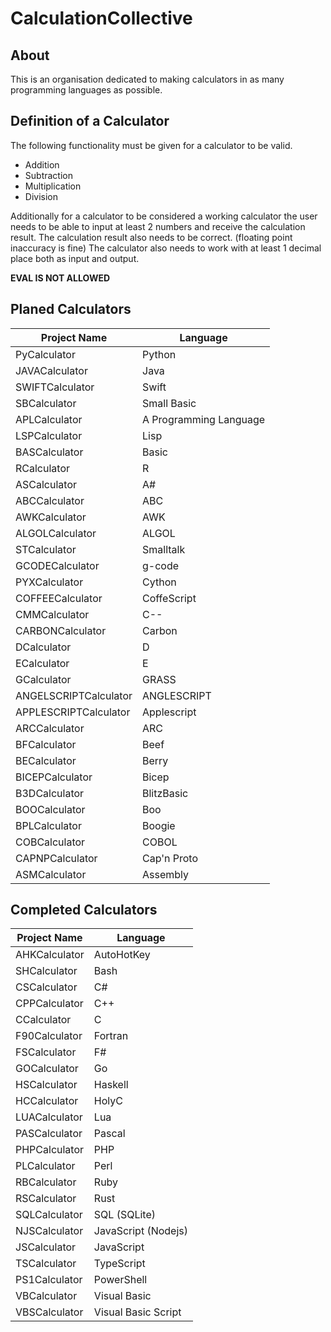 # CalculationCollective

## About

This is an organisation dedicated to making calculators in as many programming languages as possible.

## Definition of a Calculator

The following functionality must be given for a calculator to be valid.

- Addition
- Subtraction
- Multiplication
- Division

Additionally for a calculator to be considered a working calculator the user needs to be able to input at least 2 numbers and receive the calculation result.
The calculation result also needs to be correct. (floating point inaccuracy is fine) The calculator also needs to work with at least 1 decimal place both as input and output.

**EVAL IS NOT ALLOWED**

## Planed Calculators

| Project Name     | Language                |
|------------------|-------------------------|
| PyCalculator     | Python                  |
| JAVACalculator   | Java                    |
| SWIFTCalculator  | Swift                   |
| SBCalculator     | Small Basic             |
| APLCalculator    | A Programming Language  | 
| LSPCalculator    | Lisp                    |
| BASCalculator    | Basic                   |
| RCalculator      | R                       |
| ASCalculator     | A#                      |
| ABCCalculator    | ABC                     |
| AWKCalculator    | AWK                     |
| ALGOLCalculator  | ALGOL                   |
| STCalculator     | Smalltalk               |
| GCODECalculator  | g-code                  |
| PYXCalculator    | Cython                  |
| COFFEECalculator | CoffeScript             |
| CMMCalculator    | C--                     |
| CARBONCalculator | Carbon                  |
| DCalculator      | D                       |
| ECalculator      | E                       |
| GCalculator      | GRASS                   |
| ANGELSCRIPTCalculator | ANGLESCRIPT        |
| APPLESCRIPTCalculator | Applescript        |
| ARCCalculator    | ARC                     |
| BFCalculator     | Beef                    |
| BECalculator     | Berry                   |
| BICEPCalculator  | Bicep                   |
| B3DCalculator    | BlitzBasic              |
| BOOCalculator    | Boo                     |
| BPLCalculator    | Boogie                  |
| COBCalculator    | COBOL                   |
| CAPNPCalculator  | Cap'n Proto             |
| ASMCalculator    | Assembly                |

## Completed Calculators

| Project Name    | Language            |
|-----------------|---------------------|
| AHKCalculator   | AutoHotKey          |
| SHCalculator    | Bash                |
| CSCalculator    | C#                  |
| CPPCalculator   | C++                 |
| CCalculator     | C                   |
| F90Calculator   | Fortran             |
| FSCalculator    | F#                  |
| GOCalculator    | Go                  |
| HSCalculator    | Haskell             |
| HCCalculator    | HolyC               |
| LUACalculator   | Lua                 |
| PASCalculator   | Pascal              |
| PHPCalculator   | PHP                 |
| PLCalculator    | Perl                |
| RBCalculator    | Ruby                |
| RSCalculator    | Rust                |
| SQLCalculator   | SQL (SQLite)        |
| NJSCalculator   | JavaScript (Nodejs) |
| JSCalculator    | JavaScript          |
| TSCalculator    | TypeScript          |
| PS1Calculator   | PowerShell          |
| VBCalculator    | Visual Basic        |
| VBSCalculator   | Visual Basic Script |



 

